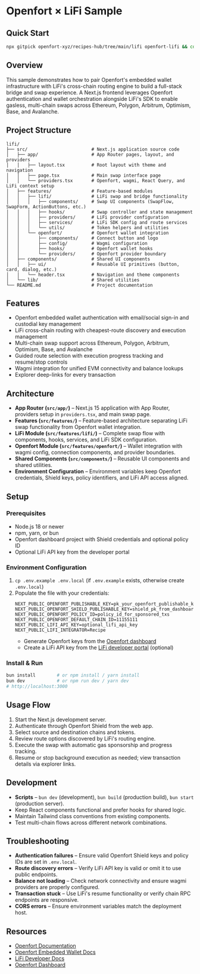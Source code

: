 # Openfort × LiFi Sample

## Quick Start

```bash
npx gitpick openfort-xyz/recipes-hub/tree/main/lifi openfort-lifi && cd openfort-lifi
```

## Overview
This sample demonstrates how to pair Openfort's embedded wallet infrastructure with LiFi's cross-chain routing engine to build a full-stack bridge and swap experience. A Next.js frontend leverages Openfort authentication and wallet orchestration alongside LiFi's SDK to enable gasless, multi-chain swaps across Ethereum, Polygon, Arbitrum, Optimism, Base, and Avalanche.

## Project Structure
```
lifi/
├── src/                        # Next.js application source code
│   ├── app/                    # App Router pages, layout, and providers
│   │   ├── layout.tsx          # Root layout with theme and navigation
│   │   ├── page.tsx            # Main swap interface page
│   │   └── providers.tsx       # Openfort, wagmi, React Query, and LiFi context setup
│   ├── features/               # Feature-based modules
│   │   ├── lifi/               # LiFi swap and bridge functionality
│   │   │   ├── components/     # Swap UI components (SwapFlow, SwapForm, ActionButtons, etc.)
│   │   │   ├── hooks/          # Swap controller and state management
│   │   │   ├── providers/      # LiFi provider configuration
│   │   │   ├── services/       # LiFi SDK config and route services
│   │   │   └── utils/          # Token helpers and utilities
│   │   └── openfort/           # Openfort wallet integration
│   │       ├── components/     # Connect button and logo
│   │       ├── config/         # Wagmi configuration
│   │       ├── hooks/          # Openfort wallet hooks
│   │       └── providers/      # Openfort provider boundary
│   ├── components/             # Shared UI components
│   │   ├── ui/                 # Reusable UI primitives (button, card, dialog, etc.)
│   │   └── header.tsx          # Navigation and theme components
│   └── lib/                    # Shared utilities
└── README.md                   # Project documentation
```

## Features
- Openfort embedded wallet authentication with email/social sign-in and custodial key management
- LiFi cross-chain routing with cheapest-route discovery and execution management
- Multi-chain swap support across Ethereum, Polygon, Arbitrum, Optimism, Base, and Avalanche
- Guided route selection with execution progress tracking and resume/stop controls
- Wagmi integration for unified EVM connectivity and balance lookups
- Explorer deep-links for every transaction

## Architecture
- **App Router (`src/app/`)** – Next.js 15 application with App Router, providers setup in `providers.tsx`, and main swap page.
- **Features (`src/features/`)** – Feature-based architecture separating LiFi swap functionality from Openfort wallet integration.
- **LiFi Module (`src/features/lifi/`)** – Complete swap flow with components, hooks, services, and LiFi SDK configuration.
- **Openfort Module (`src/features/openfort/`)** – Wallet integration with wagmi config, connection components, and provider boundaries.
- **Shared Components (`src/components/`)** – Reusable UI components and shared utilities.
- **Environment Configuration** – Environment variables keep Openfort credentials, Shield keys, policy identifiers, and LiFi API access aligned.

## Setup

### Prerequisites
- Node.js 18 or newer
- npm, yarn, or bun
- Openfort dashboard project with Shield credentials and optional policy ID
- Optional LiFi API key from the developer portal

### Environment Configuration
1. `cp .env.example .env.local` (if `.env.example` exists, otherwise create `.env.local`)
2. Populate the file with your credentials:
   ```env
   NEXT_PUBLIC_OPENFORT_PUBLISHABLE_KEY=pk_your_openfort_publishable_key
   NEXT_PUBLIC_OPENFORT_SHIELD_PUBLISHABLE_KEY=shield_pk_from_dashboard
   NEXT_PUBLIC_OPENFORT_POLICY_ID=policy_id_for_sponsored_txs
   NEXT_PUBLIC_OPENFORT_DEFAULT_CHAIN_ID=11155111
   NEXT_PUBLIC_LIFI_API_KEY=optional_lifi_api_key
   NEXT_PUBLIC_LIFI_INTEGRATOR=Recipe
   ```
   - Generate Openfort keys from the [Openfort dashboard](https://dashboard.openfort.io)
   - Create a LiFi API key from the [LiFi developer portal](https://developers.lifi.io/) (optional)

### Install & Run
```bash
bun install        # or npm install / yarn install
bun dev            # or npm run dev / yarn dev
# http://localhost:3000
```

## Usage Flow
1. Start the Next.js development server.
2. Authenticate through Openfort Shield from the web app.
3. Select source and destination chains and tokens.
4. Review route options discovered by LiFi's routing engine.
5. Execute the swap with automatic gas sponsorship and progress tracking.
6. Resume or stop background execution as needed; view transaction details via explorer links.

## Development
- **Scripts** – `bun dev` (development), `bun build` (production build), `bun start` (production server).
- Keep React components functional and prefer hooks for shared logic.
- Maintain Tailwind class conventions from existing components.
- Test multi-chain flows across different network combinations.

## Troubleshooting
- **Authentication failures** – Ensure valid Openfort Shield keys and policy IDs are set in `.env.local`.
- **Route discovery errors** – Verify LiFi API key is valid or omit it to use public endpoints.
- **Balance not loading** – Check network connectivity and ensure wagmi providers are properly configured.
- **Transaction stuck** – Use LiFi's resume functionality or verify chain RPC endpoints are responsive.
- **CORS errors** – Ensure environment variables match the deployment host.

## Resources
- [Openfort Documentation](https://docs.openfort.io)
- [Openfort Embedded Wallet Docs](https://www.openfort.io/docs/products/embedded-wallet/react)
- [LiFi Developer Docs](https://developers.lifi.io/)
- [Openfort Dashboard](https://dashboard.openfort.io/)
